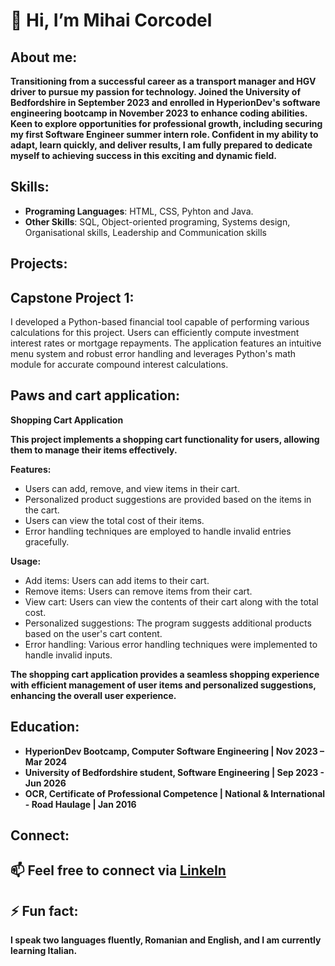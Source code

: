 # 👋 Hi, I’m Mihai Corcodel  
## About me:

**Transitioning from a successful career as a transport manager and HGV driver to pursue my passion for technology. Joined the University of Bedfordshire in September 2023 and enrolled in HyperionDev's software engineering bootcamp in November 2023 to enhance coding abilities. Keen to explore opportunities for professional growth, including securing my first Software Engineer summer intern role. Confident in my ability to adapt, learn quickly, and deliver results, I am fully prepared to dedicate myself to achieving success in this exciting and dynamic field.**
##
## Skills:
- **Programing Languages**: HTML, CSS, Pyhton and Java.
- **Other Skills**: SQL, Object-oriented programing, Systems design, Organisational skills, Leadership and Communication skills
##
## Projects: 
## **Capstone Project 1:**
  I developed a Python-based financial tool capable of performing various calculations for this project. Users can efficiently compute investment interest rates or mortgage repayments. The application features an intuitive menu system and robust error handling and leverages Python's math module for accurate compound interest calculations.

## **Paws and cart application:** 
  **Shopping Cart Application**

**This project implements a shopping cart functionality for users, allowing them to manage their items effectively.**

**Features:**
- Users can add, remove, and view items in their cart.
- Personalized product suggestions are provided based on the items in the cart.
- Users can view the total cost of their items.
- Error handling techniques are employed to handle invalid entries gracefully.

**Usage:**
- Add items: Users can add items to their cart.
- Remove items: Users can remove items from their cart.
- View cart: Users can view the contents of their cart along with the total cost.
- Personalized suggestions: The program suggests additional products based on the user's cart content.
- Error handling: Various error handling techniques were implemented to handle invalid inputs.

**The shopping cart application provides a seamless shopping experience with efficient management of user items and personalized suggestions, enhancing the overall user experience.**
##

## **Education:**


- **HyperionDev Bootcamp, Computer Software Engineering | Nov 2023 – Mar 2024**
- **University of Bedfordshire student, Software Engineering | Sep 2023 - Jun 2026**
- **OCR, Certificate of Professional Competence | National & International - Road Haulage | Jan 2016**
##

## Connect:


## 📫 Feel free to connect via [LinkeIn](https://www.linkedin.com/in/mihai-corcodel-ab5022b4/)


## ⚡ Fun fact:

  **I speak two languages fluently, Romanian and English, and I am currently learning Italian.**

<!---
mcorco/mcorco is a ✨ special ✨ repository because its `README.md` (this file) appears on your GitHub profile.
You can click the Preview link to take a look at your changes.
--->
